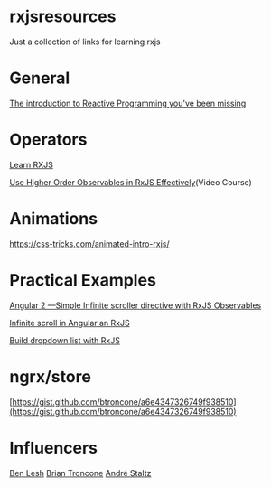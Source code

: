 # rxjsresources
Just a collection of links for learning rxjs

# General
[The introduction to Reactive Programming you've been missing](https://gist.github.com/staltz/868e7e9bc2a7b8c1f754)

# Operators
[Learn RXJS](https://www.learnrxjs.io/)

[Use Higher Order Observables in RxJS Effectively](https://egghead.io/courses/use-higher-order-observables-in-rxjs-effectively)(Video Course)

# Animations
https://css-tricks.com/animated-intro-rxjs/

# Practical Examples
[Angular 2 —Simple Infinite scroller directive with RxJS Observables](https://medium.com/@Sureshkumar_Ash/angular-2-simple-infinite-scroller-directive-with-rxjs-observables-a989b12d4fb1#.t10ztd64r)

[Infinite scroll in Angular an RxJS](http://blog.brecht.io/infinite-scroll-with-rxjs-and-angular2/)

[Build dropdown list with RxJS](http://neethack.com/2015/11/build-dropdown-list-with-rxjs/)

# ngrx/store
[https://gist.github.com/btroncone/a6e4347326749f938510](https://gist.github.com/btroncone/a6e4347326749f938510)

# Influencers
[Ben Lesh](https://twitter.com/BenLesh)
[Brian Troncone](https://twitter.com/btroncone)
[André Staltz](https://twitter.com/andrestaltz)


